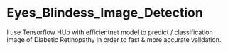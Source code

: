# Eyes_Blindess_Image_Detection

I use Tensorflow HUb with efficientnet model to predict / classification image of Diabetic Retinopathy in order to fast & more accurate validation.
